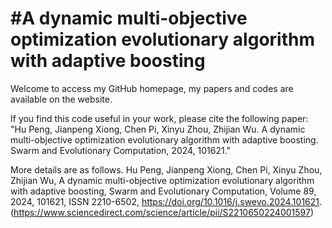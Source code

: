 #A dynamic multi-objective optimization evolutionary algorithm with adaptive boosting
====
Welcome to access my GitHub homepage, my papers and codes are available on the website. 

If you find this code useful in your work, please cite the 
following paper: "Hu Peng, Jianpeng Xiong, Chen Pi, Xinyu Zhou, Zhijian Wu. A dynamic multi-objective optimization evolutionary algorithm with adaptive boosting. Swarm and Evolutionary Computation, 2024, 101621."

More details are as follows.
Hu Peng, Jianpeng Xiong, Chen Pi, Xinyu Zhou, Zhijian Wu,
A dynamic multi-objective optimization evolutionary algorithm with adaptive boosting,
Swarm and Evolutionary Computation,
Volume 89,
2024,
101621,
ISSN 2210-6502,
https://doi.org/10.1016/j.swevo.2024.101621.
(https://www.sciencedirect.com/science/article/pii/S2210650224001597)



